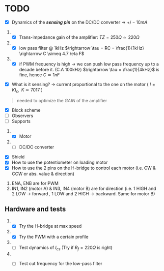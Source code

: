 # TODO

- [x] Dynamics of the __*sensing pin*__ on the DC/DC converter $\rightarrow$ $+/- 10 mA$ 
1. - [x] Trans-impedance gain of the amplifier: $TZ = 250 \Omega \simeq 220 \Omega$
2. - [x] low pass filter @ 1kHz $\rightarrow \tau = RC = \frac{1}{1kHz} \rightarrow C \simeq 4.7 \eta F$ 
3. - [x] if PWM frequency is high $\rightarrow$ we can push low pass frequency up to a decade before it. (C.A 100kHz) $\rightarrow \tau = \frac{1}{4kHz}$ is fine, hence $C \simeq 1nF$ 
- [x] What is it sensing? $\rightarrow$ current proportional to the one on the motor ( $I = KI_c,\text{ } K \simeq 7017$ )
> needed to optimize the *GAIN* of the amplifier

- [x] Block scheme
- [ ] Observers
- [ ] Supports
1. - [x] Motor
2. - [ ] DC/DC converter
- [x] Shield
- [x] How to use the potentiometer on loading motor
- [x] How to use the 2 pins on the H-bridge to control each motor (i.e. CW & CCW or abs. value & direction)
1. ENA, ENB are for PWM
2. IN1, IN2 (motor A) & IN3, IN4 (motor B) are for direction (i.e. 1 HIGH and 2 LOW $\rightarrow$ forward , 1 LOW and 2 HIGH $\rightarrow$ backward. Same for motor B)

## Hardware and tests

1. - [x] Try the H-bridge at max speed
2. - [x] Try the PWM with a certain profile
3. - [ ] Test dynamics of $I_{cs}$ (Try if $R_f = 220 \Omega$ is right)
4. - [ ] Test cut frequency for the low-pass filter

